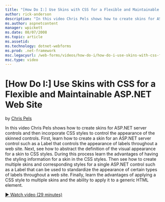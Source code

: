 ```yaml
---
title: "[How Do I:] Use Skins with CSS for a Flexible and Maintainable ASP.NET Web Site | Microsoft Docs"
author: rick-anderson
description: "In this video Chris Pels shows how to create skins for ASP.NET server controls and then incorporate CSS styles to control the appearance of the skinned contr..."
ms.author: aspnetcontent
manager: wpickett
ms.date: 08/07/2008
ms.topic: article
ms.assetid: 
ms.technology: dotnet-webforms
ms.prod: .net-framework
msc.legacyurl: /web-forms/videos/how-do-i/how-do-i-use-skins-with-css-for-a-flexible-and-maintainable-aspnet-web-site
msc.type: video
---
```

[How Do I:] Use Skins with CSS for a Flexible and Maintainable ASP.NET Web Site
====================
by [Chris Pels](https://twitter.com/chrispels)

In this video Chris Pels shows how to create skins for ASP.NET server controls and then incorporate CSS styles to control the appearance of the skinned controls. First, learn how to create a skin for an ASP.NET server control such as a Label that controls the appearance of labels throughout a web site. Next, see how to abstract the definition of the visual appearance for a skin to CSS styles. During this process learn the advantages of having the styling information for a skin in the CSS styles. Then see how to create multiple skins and corresponding styles for a single ASP.NET control such as a Label that can be used to standardize the appearance of certain types of labels throughout a web site. Finally, learn the advantages of applying a CSS style to multiple skins and the ability to apply it to a generic HTML element.

[&#9654; Watch video (29 minutes)](https://channel9.msdn.com/Blogs/ASP-NET-Site-Videos/how-do-i-use-skins-with-css-for-a-flexible-and-maintainable-aspnet-web-site)